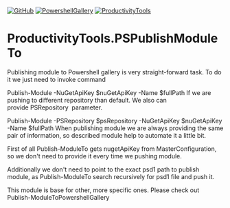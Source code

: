 [![GitHub](http://cdn.productivitytools.tech/Github40px.png)](https://github.com/pwujczyk/ProductivityTools.PSPublishModuleTo)
[![PowershellGallery](http://cdn.productivitytools.tech/Powershell40px.png)](https://www.powershellgallery.com/packages/ProductivityTools.PSPublishModuleTo/)
[![ProductivityTools](http://cdn.productivitytools.tech/Blog40px.png)](http://www.productivitytools.tech/publish-moduleto/)
 

# ProductivityTools.PSPublishModuleTo


Publishing module to Powershell gallery is very straight-forward task. To do it we just need to invoke command

Publish-Module -NuGetApiKey $nuGetApiKey -Name $fullPath
If we are pushing to different repository than default. We also can provide PSRepository  parameter.

Publish-Module -PSRepository $psRepository -NuGetApiKey $nuGetApiKey -Name $fullPath
When publishing module we are always providing the same pair of information, so described module help to automate it a little bit.

First of all Publish-ModuleTo gets nugetApiKey from MasterConfiguration, so we don't need to provide it every time we pushing module.

Additionally we don't need to point to the exact psd1 path to publish module, as Publish-ModuleTo search recursively for psd1 file and push it.

This module is base for other, more specific ones. Please check out Publish-ModuleToPowershellGallery
